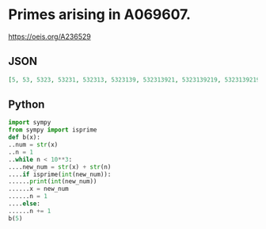 # Primes arising in A069607\.
https://oeis.org/A236529
## JSON
```JSON
[5, 53, 5323, 53231, 532313, 5323139, 532313921, 5323139219, 532313921921, 53231392192123, 5323139219212343, 53231392192123433, 5323139219212343323, 53231392192123433237, 5323139219212343323721, 532313921921234332372189, 53231392192123433237218937, 5323139219212343323721893721]
```
## Python
```Python
import sympy
from sympy import isprime
def b(x):
..num = str(x)
..n = 1
..while n < 10**3:
....new_num = str(x) + str(n)
....if isprime(int(new_num)):
......print(int(new_num))
......x = new_num
......n = 1
....else:
......n += 1
b(5)
```
